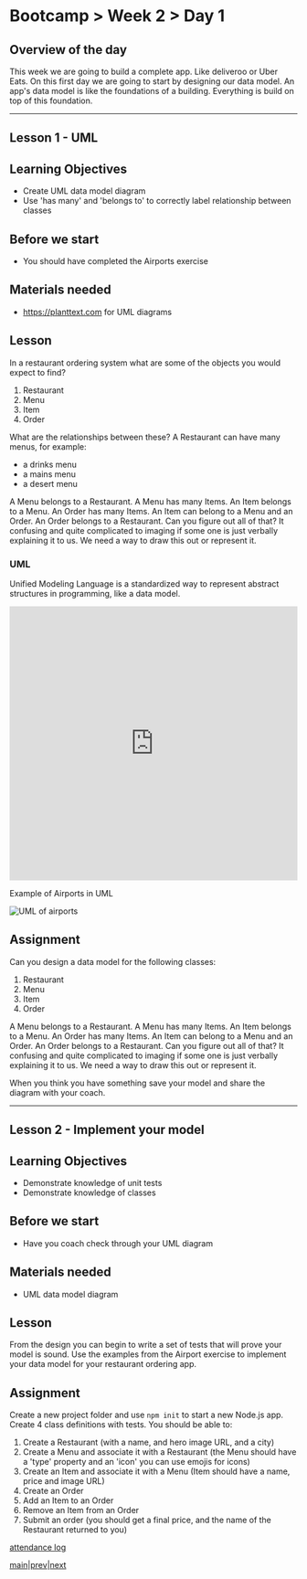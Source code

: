 # Bootcamp > Week 2 > Day 1

## Overview of the day

This week we are going to build a complete app. Like deliveroo or Uber Eats. On this first day we are going to start by designing our data model. An app's data model is like the foundations of a building. Everything is build on top of this foundation.

<hr/>

## Lesson 1 - UML

## Learning Objectives

* Create UML data model diagram
* Use 'has many' and 'belongs to' to correctly label relationship between classes

## Before we start

* You should have completed the Airports exercise

## Materials needed

* https://planttext.com for UML diagrams

## Lesson

In a restaurant ordering system what are some of the objects you would expect to find?

1. Restaurant
1. Menu
1. Item
1. Order

What are the relationships between these? A Restaurant can have many menus, for example:

* a drinks menu
* a mains menu
* a desert menu

A Menu belongs to a Restaurant. A Menu has many Items. An Item belongs to a Menu. An Order has many Items. An Item can belong to a Menu and an Order. An Order belongs to a Restaurant. Can you figure out all of that? It confusing and quite complicated to imaging if some one is just verbally explaining it to us. We need a way to draw this out or represent it.

### UML

Unified Modeling Language is a standardized way to represent abstract structures in programming, like a data model.

<iframe src="https://docs.google.com/presentation/d/e/2PACX-1vTxqagPim3SJ1f4Js8PVwPc8zzgkm-wPSZB6I0LUw9jEIihFYUUjkc7-SB0jcahUZevJZH0avpYUWuQ/embed?start=false&loop=false&delayms=3000" frameborder="0" width="100%" height="480" allowfullscreen="true" mozallowfullscreen="true" webkitallowfullscreen="true"></iframe>

Example of Airports in UML

![UML of airports](https://user-images.githubusercontent.com/4499581/93352652-fa52b900-f832-11ea-81a8-ebd2b8e43f97.png)

## Assignment

Can you design a data model for the following classes:

1. Restaurant
1. Menu
1. Item
1. Order

A Menu belongs to a Restaurant. A Menu has many Items. An Item belongs to a Menu. An Order has many Items. An Item can belong to a Menu and an Order. An Order belongs to a Restaurant. Can you figure out all of that? It confusing and quite complicated to imaging if some one is just verbally explaining it to us. We need a way to draw this out or represent it.

When you think you have something save your model and share the diagram with your coach.

<hr/>

## Lesson 2 - Implement your model

## Learning Objectives

* Demonstrate knowledge of unit tests
* Demonstrate knowledge of classes

## Before we start

* Have you coach check through your UML diagram

## Materials needed

* UML data model diagram

## Lesson

From the design you can begin to write a set of tests that will prove your model is sound. Use the examples from the Airport exercise to implement your data model for your restaurant ordering app.

## Assignment

Create a new project folder and use `npm init` to start a new Node.js app. Create 4 class definitions with tests. You should be able to:

1. Create a Restaurant (with a name, and hero image URL, and a city)
1. Create a Menu and associate it with a Restaurant (the Menu should have a 'type' property and an 'icon' you can use emojis for icons)
1. Create an Item and associate it with a Menu (Item should have a name, price and image URL)
1. Create an Order
1. Add an Item to an Order
1. Remove an Item from an Order
1. Submit an order (you should get a final price, and the name of the Restaurant returned to you)

[attendance log](https://applied.whitehat.org.uk/mod/questionnaire/complete.php?id=6702)

[main](/swe)|[prev](/swe/bootcamp/wk1/day5.html)|[next](/swe/bootcamp/wk2/day2.html)

